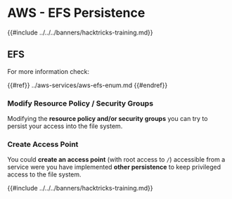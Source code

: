# AWS - EFS Persistence

{{#include ../../../banners/hacktricks-training.md}}

## EFS

For more information check:

{{#ref}}
../aws-services/aws-efs-enum.md
{{#endref}}

### Modify Resource Policy / Security Groups

Modifying the **resource policy and/or security groups** you can try to persist your access into the file system.

### Create Access Point

You could **create an access point** (with root access to `/`) accessible from a service were you have implemented **other persistence** to keep privileged access to the file system.

{{#include ../../../banners/hacktricks-training.md}}




